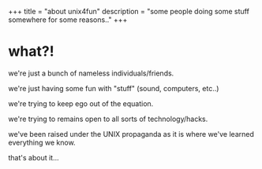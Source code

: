 +++
title = "about unix4fun"
description = "some people doing some stuff somewhere for some reasons.."
+++

# what?!

we're just a bunch of nameless individuals/friends.

we're just having some fun with "stuff" (sound, computers, etc..)

we're trying to keep ego out of the equation.

we're trying to remains open to all sorts of technology/hacks.

we've been raised under the UNIX propaganda as it is where we've learned everything we know.

that's about it...
